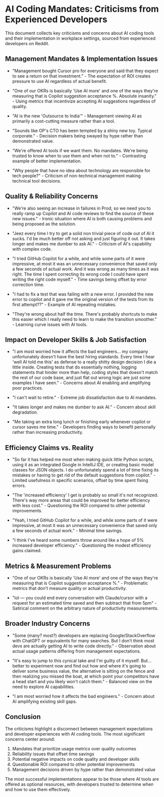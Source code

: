 # AI Coding Mandates: Criticisms from Experienced Developers

This document collects key criticisms and concerns about AI coding tools and their implementation in workplace settings, sourced from experienced developers on Reddit.

## Management Mandates & Implementation Issues

- "Management bought Cursor pro for everyone and said that they expect to see a return on that investment." - The expectation of ROI creates pressure to use AI regardless of actual benefit.

- "One of our OKRs is basically 'Use AI more' and one of the ways they're measuring that is Copilot suggestion acceptance %. Absolute insanity." - Using metrics that incentivize accepting AI suggestions regardless of quality.

- "AI is the new 'Outsource to India'" - Management viewing AI as primarily a cost-cutting measure rather than a tool.

- "Sounds like OP's CTO has been tempted by a shiny new toy. Typical corporate." - Decision makers being swayed by hype rather than demonstrated value.

- "We're offered AI tools if we want them. No mandates. We're being trusted to know when to use them and when not to." - Contrasting example of better implementation.

- "Why people that have no idea about technology are responsible for tech people?" - Criticism of non-technical management making technical tool decisions.

## Quality & Reliability Concerns

- "We're also seeing an increase in failures in Prod, so we need you to really ramp up Copilot and AI code reviews to find the source of these new issues." - Ironic situation where AI is both causing problems and being proposed as the solution.

- "Jeez every time I try to get a solid non trivial piece of code out of AI it sucks. I'd be much better off not asking and just figuring it out. It takes longer and makes me dumber to ask AI." - Criticism of AI's capability with complex code.

- "I tried GitHub Copilot for a while, and while some parts of it were impressive, at most it was an unnecessary convenience that saved only a few seconds of actual work. And it was wrong as many times as it was right. The time I spent correcting its wrong code I could have spent writing the right code myself." - Time savings being offset by error correction time.

- "I had to fix a test that was failing with a new error. I provided the new error to copilot and it gave me the original version of the tests from its first attempt??" - Example of AI repeating mistakes.

- "They're wrong about half the time. There's probably shortcuts to make this easier which I really need to learn to make the transition smoother." - Learning curve issues with AI tools.

## Impact on Developer Skills & Job Satisfaction

- "I am most worried how it affects the bad engineers... my company unfortunately doesn't have the best hiring standards. Every time I hear 'well AI told me this' as defense to a really shitty design decision I die a little inside. Creating tests that do essentially nothing, logging statements that hinder more than help, coding styles that doesn't match the rest of our code base, and just flat out wrong logic are just some examples I have seen." - Concerns about AI enabling and amplifying poor practices.

- "I can't wait to retire." - Extreme job dissatisfaction due to AI mandates.

- "It takes longer and makes me dumber to ask AI." - Concern about skill degradation.

- "Me taking an extra long lunch or finishing early whenever copilot or cursor saves me time." - Developers finding ways to benefit personally rather than increasing productivity.

## Efficiency Claims vs. Reality

- "So far it has helped me most when making quick little Python scripts, using it as an integrated Google in IntelliJ IDE, or creating basic model classes for JSON objects. I do unfortunately spend a lot of time fixing its mistakes or having to get rid of the default suggestions from copilot." - Limited usefulness in specific scenarios, offset by time spent fixing errors.

- "The 'increased efficiency' I get is probably so small it's not recognized. There's way more areas that could be improved for better efficiency with less cost." - Questioning the ROI compared to other potential improvements.

- "Yeah, I tried GitHub Copilot for a while, and while some parts of it were impressive, at most it was an unnecessary convenience that saved only a few seconds of actual work." - Minimal time savings.

- "I think I've heard some numbers throw around like a hope of 5% increased developer efficiency." - Questioning the modest efficiency gains claimed.

## Metrics & Measurement Problems

- "One of our OKRs is basically 'Use AI more' and one of the ways they're measuring that is Copilot suggestion acceptance %." - Problematic metrics that don't measure quality or actual productivity.

- "lol — you could end every conversation with Claude/cursor with a request for an estimated time saved and then subtract that from 5pm" - Satirical comment on the arbitrary nature of productivity measurements.

## Broader Industry Concerns

- "Some (many? most?) developers are replacing Google/StackOverflow with ChatGPT or equivalents for many searches. But I don't think most devs are actually getting AI to write code directly." - Observation about actual usage patterns differing from management expectations.

- "It's easy to jump to this cynical take and I'm guilty of it myself. But... better to experiment now and find out how and where it's going to deliver some business value, the alternative is sitting on the fence and then realizing you missed the boat, at which point your competitors have a head start and you likely won't catch them." - Balanced view on the need to explore AI capabilities.

- "I am most worried how it affects the bad engineers." - Concern about AI amplifying existing skill gaps.

## Conclusion

The criticisms highlight a disconnect between management expectations and developer experiences with AI coding tools. The most significant concerns center around:

1. Mandates that prioritize usage metrics over quality outcomes
2. Reliability issues that offset time savings
3. Potential negative impacts on code quality and developer skills
4. Questionable ROI compared to other potential improvements
5. Management decisions driven by hype rather than demonstrated value

The most successful implementations appear to be those where AI tools are offered as optional resources, with developers trusted to determine when and how to use them effectively.